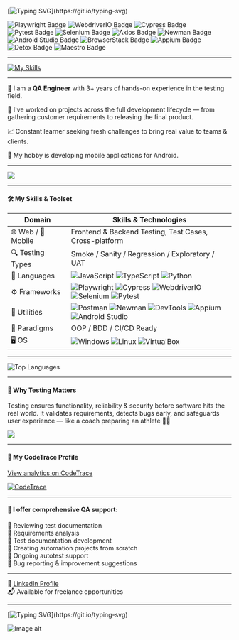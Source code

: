 [![Typing SVG](https://readme-typing-svg.demolab.com?font=Press+Start+2P&color=00CED1&size=20&pause=700&width=700&lines=Hey+👋+Let's+Build+Quality+Together!)](https://git.io/typing-svg)

<p align="left">
  <img src="https://img.shields.io/badge/Playwright-2F3F4C?style=for-the-badge&logo=playwright&logoColor=white" alt="Playwright Badge"/>
  <img src="https://img.shields.io/badge/WebdriverIO-B9DF20?style=for-the-badge&logo=webdriverio&logoColor=white" alt="WebdriverIO Badge"/>
  <img src="https://img.shields.io/badge/Cypress-17202C?style=for-the-badge&logo=cypress&logoColor=white" alt="Cypress Badge"/>
  <img src="https://img.shields.io/badge/Pytest-0A5B8A?style=for-the-badge&logo=pytest&logoColor=white" alt="Pytest Badge"/>
  <img src="https://img.shields.io/badge/Selenium-43B02A?style=for-the-badge&logo=selenium&logoColor=white" alt="Selenium Badge"/>
  <img src="https://img.shields.io/badge/Axios-5A29E4?style=for-the-badge&logo=axios&logoColor=white" alt="Axios Badge"/>
  <img src="https://img.shields.io/badge/Newman-F0542D?style=for-the-badge&logo=postman&logoColor=white" alt="Newman Badge"/>
  <img src="https://img.shields.io/badge/Android%20Studio-3DDC84?style=for-the-badge&logo=android-studio&logoColor=white" alt="Android Studio Badge"/>
  <img src="https://img.shields.io/badge/BrowserStack-FF9933?style=for-the-badge&logo=browserstack&logoColor=white" alt="BrowserStack Badge"/>
  <img src="https://img.shields.io/badge/Appium-434857?style=for-the-badge&logo=appium&logoColor=white" alt="Appium Badge"/>
  <img src="https://img.shields.io/badge/Detox-009688?style=for-the-badge&logoColor=white" alt="Detox Badge"/>
  <img src="https://img.shields.io/badge/Maestro-4D93C3?style=for-the-badge&logoColor=white" alt="Maestro Badge"/>
</p>

---

[![My Skills](https://skillicons.dev/icons?i=js,ts,py,ai,cypress,selenium,git,vscode,androidstudio,githubactions,mysql,jenkins,gherkin,docker,npm,postman,figma,discord,linux&perline=19)](https://skillicons.dev)

---

💼  I am a **QA Engineer** with 3+ years of hands-on experience in the testing field.

🚀  I've worked on projects across the full development lifecycle — from gathering customer requirements to releasing the final product.

📈  Constant learner seeking fresh challenges to bring real value to teams & clients.

📱  My hobby is developing mobile applications for Android.

---

![](https://github.com/SerhiiQAA/SerhiiQAA/blob/main/TestPlay.apng)

---

#### 🛠️ My Skills & Toolset

| Domain             | Skills & Technologies                                                                                         |
|--------------------|---------------------------------------------------------------------------------------------------------------|
| 🌐 Web / 📱 Mobile   | Frontend & Backend Testing, Test Cases, Cross-platform                                                       |
| 🔍 Testing Types     | Smoke / Sanity / Regression / Exploratory / UAT                                                               |
| 🧪 Languages         | ![JavaScript](https://img.shields.io/badge/-JavaScript-black?logo=javascript) ![TypeScript](https://img.shields.io/badge/-TypeScript-blue?logo=typescript) ![Python](https://img.shields.io/badge/-Python-yellow?logo=python) |
| ⚙️ Frameworks        | ![Playwright](https://img.shields.io/badge/-Playwright-2e2e2e?logo=playwright) ![Cypress](https://img.shields.io/badge/-Cypress-555555?logo=cypress) ![WebdriverIO](https://img.shields.io/badge/-WebdriverIO-red?logo=webdriverio) ![Selenium](https://img.shields.io/badge/-Selenium-green?logo=selenium) ![Pytest](https://img.shields.io/badge/-Pytest-black?logo=python) |
| 🧰 Utilities         | ![Postman](https://img.shields.io/badge/-Postman-orange?logo=postman) ![Newman](https://img.shields.io/badge/-Newman-lightgrey?logo=newman) ![DevTools](https://img.shields.io/badge/-DevTools-informational?logo=googlechrome) ![Appium](https://img.shields.io/badge/-Appium-753fc9?logo=appium) ![Android Studio](https://img.shields.io/badge/-Android%20Studio-green?logo=androidstudio) |
| 🔧 Paradigms         | OOP / BDD / CI/CD Ready                                                                                       |
| 🖥️ OS                | ![Windows](https://img.shields.io/badge/-Windows-blue?logo=windows) ![Linux](https://img.shields.io/badge/-Linux-black?logo=linux) ![VirtualBox](https://img.shields.io/badge/-VirtualBox-grey?logo=virtualbox) |


---

![Top Languages](https://github-readme-stats.vercel.app/api/top-langs/?username=SerhiiQAA&layout=compact&theme=radical)


---

#### 🧠 Why Testing Matters

Testing ensures functionality, reliability & security before software hits the real world. It validates requirements, detects bugs early, and safeguards user experience — like a coach preparing an athlete 🏋️‍♂️

![](https://github.com/SerhiiQAA/SerhiiQAA/blob/main/image_461d661da4.png)

---
#### 🔗 My CodeTrace Profile  
[View analytics on CodeTrace](https://codetrace.com/users/SerhiiQAA)

[![CodeTrace](https://img.shields.io/badge/CodeTrace-Profile-blue?style=for-the-badge&logo=github)](https://codetrace.com/users/SerhiiQAA)

---

#### 💼 I offer comprehensive QA support:

🔹  Reviewing test documentation  
🔹  Requirements analysis  
🔹  Test documentation development  
🔹  Creating automation projects from scratch  
🔹  Ongoing autotest support  
🔹  Bug reporting & improvement suggestions

---

🔗 [LinkedIn Profile](https://www.linkedin.com/in/serhiiqaengineer/)  
📬 Available for freelance opportunities

---

[![Typing SVG](https://readme-typing-svg.demolab.com?font=Press+Start+2P&color=00CED1&size=18&pause=700&width=800&lines=Keep+the+Vibe+Alive!)](https://git.io/typing-svg)

![Image alt](https://github.com/SerhiiQAA/SerhiiQAA/blob/main/SpaceMan1.apng)
